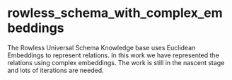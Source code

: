 # rowless_schema_with_complex_embeddings
The Rowless Universal Schema Knowledge base uses Euclidean Embeddings to represent relations. In this work we have represented the relations using complex embeddings. The work is still in the nascent stage and lots of iterations are needed.
